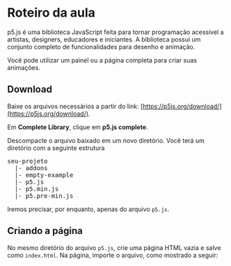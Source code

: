 # Roteiro da aula

p5.js é uma biblioteca JavaScript feita para tornar programação acessível a artistas, designers, educadores e iniciantes. A biblioteca possui um conjunto completo de funcionalidades para desenho e animação.

Você pode utilizar um painel ou a página completa para criar suas animações.

## Download

Baixe os arquivos necessários a partir do link: [https://p5js.org/download/](https://p5js.org/download/).

Em **Complete Library**, clique em **p5.js complete**.

Descompacte o arquivo baixado em um novo diretório. Você terá um diretório com a seguinte estrutura

<pre>
seu-projeto
  |- addons
  |- empty-example
  |- p5.js
  |- p5.min.js
  |- p5.pre-min.js
</pre>

Iremos precisar, por enquanto, apenas do arquivo `p5.js`.

## Criando a página

No mesmo diretório do arquivo `p5.js`, crie uma página HTML vazia e salve como `index.html`. Na página, importe o arquivo, como mostrado a seguir:

<pre lang="html">
<!DOCTYPE html>
<html lang="">
  <head>
    <meta charset="utf-8">
    <meta name="viewport" content="width=device-width, initial-scale=1.0">
    <title>p5.js</title>
    <script src="p5.js"></script>
  </head>
  <body>
  </body>
</html>
</pre>
